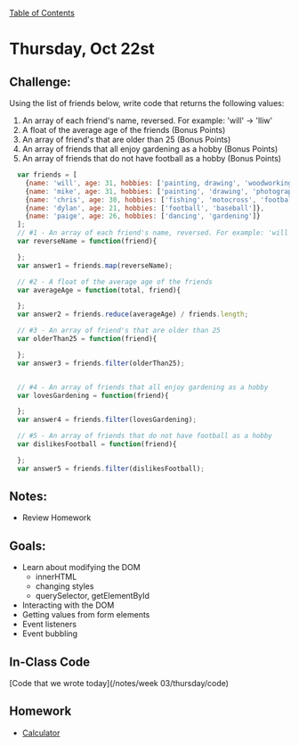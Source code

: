 [Table of Contents](/README.md)

# Thursday, Oct 22st

## Challenge:

Using the list of friends below, write code that returns the following values:

1. An array of each friend's name, reversed. For example: 'will' -> 'lliw'
2. A float of the average age of the friends (Bonus Points)
3. An array of friend's that are older than 25 (Bonus Points)
4. An array of friends that all enjoy gardening as a hobby (Bonus Points)
5. An array of friends that do not have football as a hobby (Bonus Points)


```js
  var friends = [
    {name: 'will', age: 31, hobbies: ['painting, drawing', 'woodworking', 'gardening']},
    {name: 'mike', age: 31, hobbies: ['painting', 'drawing', 'photography', 'programming']},
    {name: 'chris', age: 30, hobbies: ['fishing', 'motocross', 'football']},
    {name: 'dylan', age: 21, hobbies: ['football', 'baseball']},
    {name: 'paige', age: 26, hobbies: ['dancing', 'gardening']}
  ];
  // #1 - An array of each friend's name, reversed. For example: 'will' -> 'lliw'
  var reverseName = function(friend){

  };
  var answer1 = friends.map(reverseName);

  // #2 - A float of the average age of the friends
  var averageAge = function(total, friend){

  };
  var answer2 = friends.reduce(averageAge) / friends.length;

  // #3 - An array of friend's that are older than 25
  var olderThan25 = function(friend){

  };
  var answer3 = friends.filter(olderThan25);


  // #4 - An array of friends that all enjoy gardening as a hobby
  var lovesGardening = function(friend){

  };
  var answer4 = friends.filter(lovesGardening);

  // #5 - An array of friends that do not have football as a hobby
  var dislikesFootball = function(friend){

  };
  var answer5 = friends.filter(dislikesFootball);
```



## Notes:
* Review Homework

## Goals:
* Learn about modifying the DOM
	* innerHTML
	* changing styles
  * querySelector, getElementById
* Interacting with the DOM
* Getting values from form elements
* Event listeners
* Event bubbling

## In-Class Code
[Code that we wrote today](/notes/week 03/thursday/code)

## Homework
* [Calculator](https://github.com/theironyard-frontend-nashville/assignments/tree/cohort2/week03/thur)
